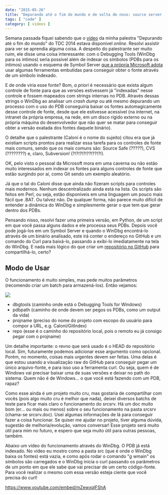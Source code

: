 ```yaml
---
date: "2015-05-26"
title: "Depurando até o fim do mundo e de volta de novo: source server com GitHub"
tags: [ "code" ]
category: [ videos ]
---
```

Semana passada fiquei sabendo que o [vídeo](http://www.infoq.com/br/presentations/depurando-ate-o-fim-do-mundo#) da minha palestra "Depurando até o fim do mundo" do TDC 2014 estava disponível _online_. Resolvi assistir para ver se aprendia alguma coisa. A despeito do palestrante ser muito ruim, ele disse uma coisa interessante: com o Debugging Tools (WinDbg para os íntimos) seria possível além de indexar os símbolos (PDBs para os íntimos) usando o esquema de Symbol Server [que a própria Microsoft adota](https://support.microsoft.com/en-us/kb/311503) usar algumas ferramentas embutidas para conseguir obter o fonte através de um símbolo indexado.

E de onde viria esse fonte? Bom, _a priori_ é necessário que exista algum controle de fonte para que as versões estivessem já "indexadas" nesse controle e fossem mapeados com strings internas no PDB. Através dessas strings o WinDbg ao analisar um _crash dump_ ou até mesmo depurando um processo com o uso do PDB conseguiria baixar os fontes automagicamente desse controle de fonte, desde que ele estivesse acessível (na internet, na intranet da própria empresa, na rede, em um disco rígido externo ou na própria máquina do desenvolvedor que não quer se matar para conseguir obter a versão exatada dos fontes daquele binário).

O detalhe que o palestrante (Caloni é o nome do sujeito) citou era que já existiam scripts prontos para realizar essa tarefa para os controles de fonte mais comuns, sendo que os mais comuns são: Source Safe (?????), CVS (????????) e, claro, Subversion! (?!?!?!?!??!??!?!).

OK, pelo visto o pessoal da Microsoft mora em uma caverna ou não estão muito interessados em indexar os fontes para alguns controles de fonte que estão surgindo por aí, como Git sendo um exemplo aleatório.

Já que o tal do Caloni disse que ainda não fizeram scripts para controles mais modernos. Nenhum descentralizado ainda está na lista. Os scripts são feitos em Perl, ou seja, estão disponíveis em uma linguagem um pouco mais fácil que .BAT. Ou talvez não. De qualquer forma, não parece muito difícil de entender a dinâmica do WinDbg e simplesmente gerar o que tem que gerar dentro dos PDBs.

Pensando nisso, resolvi fazer uma primeira versão, em Python, de um script em que você passa alguns dados e ele processa seus PDBs. Depois você pode jogá-los em um Symbol Server e quando o WinDbg encontrá-lo através de um binário analisado, este irá conter o endereço no GitHub e um comando do Curl para baixá-lo, passando a exibi-lo imediatamente na tela do WinDbg. E nada mais lógico do que criar um [repositório no GitHub](https://github.com/Caloni/GitIndex) para compartilhá-lo, certo?

## Modo de Usar

O funcionamento é muito simples, mas pede muitos parâmetros (recomendo criar um batch para armazená-los). Então vejamos:

![](/images/6m3En11.png)

 - dbgtools (caminho onde está o Debugging Tools for Windows)
 - pdbpath (caminho de onde devem ser pegos os PDBs, como um output da vida)
 - projname (preciso do nome do projeto com escopo do usuário para compor a URL, e.g. Caloni/GitIndex)
 - repo (esse é o caminho do repositório local, pois o remoto eu já consigo pegar com o projname)

Um detalhe importante: o revno que será usado é o HEAD do repositório local. Sim, futuramente podemos adicionar esse argumento como opcional. Porém, no momento, coisas mais urgentes devem ser feitas. Uma delas é que estou usando a visualização raw do GitHub para conseguir pegar um único arquivo-fonte, e para isso uso a ferramenta curl. Ou seja, quem é de Windows vai precisar baixar uma de suas versões e deixar no path do sistema. Quem não é de Windows... o que você está fazendo com um PDB, rapaz?

Como esse ainda é um projeto muito cru, mas gostaria de compartilhar com vocês (pois algo muito cru é melhor que nada), deixei diversos batchs de teste para ficar mais claro o funcionamento do srcsrv. Há um doc muito bom (er... ou mais ou menos) sobre o seu funcionamento na pasta srcsrv (chama-se srcsrv.doc). Usei algumas informações de lá para conseguir fazer a coisa funcionar. Se quiser me ajudar no projeto, tiver alguma dúvida, sugestão de melhoria/evolução, vamos conversar! Esse projeto será muito útil para mim no futuro, e espero que seja muito útil para outras pessoas, também.

Abaixo um vídeo do funcionamento através do WinDbg. O PDB já está indexado. No vídeo eu mostro como a pasta src (que é onde o WinDbg baixa os fontes) está vazia, e como após rodar o comando "g wmain" os símbolos são carregados e o WinDbg inicia o curl passando os parâmetros de um ponto em que ele sabe que vai precisar de um certo código-fonte. Para você realizar o mesmo com essa versão esteja ciente que você precisa do curl!

https://www.youtube.com/embed/mZewxqlFShA

